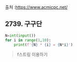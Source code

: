 출처 :https://www.acmicpc.net/



## 2739. 구구단
```python
N=int(input())
for i in range(1,10):
    print(f'{N} * {i} = {N*i}')
```

> f스트링 이용하기





